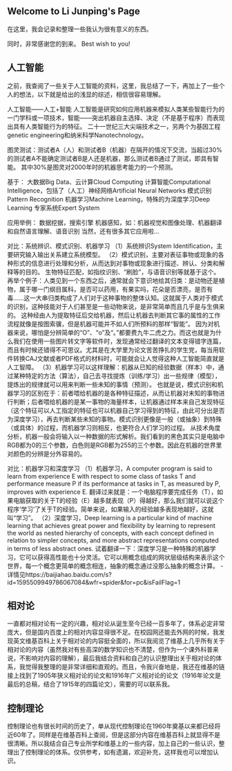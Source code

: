 ## Welcome to Li Junping's Page

在这里，我会记录和整理一些我认为很有意义的东西。

同时，非常感谢您的到来。 Best wish to you!

## 人工智能

之前，我查阅了一些关于人工智能的资料，这里，我总结了一下，再加上了一些个人的想法，以下就是给出的浅显的综述，相信很容易理解。

人工智能——人工+智能
人工智能是研究如何应用机器来模拟人类某些智能行为的一门学科或一项技术，智能——突出机器自主选择、决定（不是基于程序）而表现出具有人类智能行为的特征。
二十一世纪三大尖端技术之一，另两个为基因工程genetic engineering和纳米科学Nanotechnology。

图灵测试：测试者A（人）和测试者B（机器）在隔开的情况下交流，当超过30%的测试者A不能确定测试者B是人还是机器，那么测试者B通过了测试，即具有智能。
其中30%是图灵对2000年时的机器思考能力的一个预测。

基于：
大数据Big Data、云计算Cloud Computing
计算智能Computational Intelligence，包括了（人工）神经网络Artificial Neural Networks
模式识别Pattern Recognition
机器学习Machine Learning，特殊的为深度学习Deep Learning
专家系统Expert System

应用举例：
数据挖据，搜索引擎
机器感知，如：机器视觉和图像处理、机器翻译和自然语言理解、语音识别
当然，还有很多其它应用啦...

对比：系统辨识、模式识别、机器学习
（1）系统辨识System Identification，主要研究输入输出关系建立系统模型。
（2）模式识别，主要对表征事物或现象的各种形式的信息进行处理和分析，从而达到对事物或现象进行描述、辨认、分类和解释等的目的。
生物特征匹配，如指纹识别、“刷脸”，与语音识别等就基于这个。
再举个例子：人类见到一个东西之后，通常就会下意识地给其归类：是动物还是植物，属于哪一门纲目属科，是否可以药用，有果实吗，花朵是否漂亮，是否有毒……这一大串归类构成了人们对于这种事物的整体认知。这就属于人类对于模式的识别，这种技能对于人们甚至是一些动物来说，是非常简单而且几乎是与生俱来的。
这种经由人为提取特征后交给机器，然后让机器去判断其它事的属性的工作流程就像是按图索骥，但是机器可能并不如人们所预料的那样“智能”。
因为对机器来说，哪怕是分辨简单的“O”、“o”及“。”都要费九牛二虎之力。而这也就是为什么我们在使用一些图片转文字等软件时，发现通常经过翻译的文本变得错字连篇，而且有时候还错得不可思议。尤其是在大学里为论文苦苦挣扎的学生党，每当用软件转换CAJ文献或者PDF格式的材料时，可能就会让人觉得这种人工智能简直就是人工智障。
（3）机器学习可以这样理解：机器从已知的经验数据（样本）中，通过某种特定的方法（算法），自己去寻找提炼（训练/学习）出一些规律（模型），提炼出的规律就可以用来判断一些未知的事情（预测）。
也就是说，模式识别和机器学习的区别在于：前者喂给机器的是各种特征描述，从而让机器对未知的事物进行判断；后者喂给机器的是某一事物的海量样本，让机器通过样本来自己发现特征（这个特征可以人工指定的特征也可以机器自己学习得到的特征，由此可分出是否为深度学习），再去判断某些未知的事物。模式识别更像是一般（或抽象）到特殊（或具体）的过程，而机器学习则相反，也更符合人们学习的过程。
从技术角度分析，机器一般会将输入以一种数据的形式解析。我们看到的黑色其实只是电脑中RGB都为0的三个参数，白色则是RGB都为255的三个参数。因此在机器的世界里对颜色的分辨是分外容易的。

对比：机器学习和深度学习
（1）机器学习，A computer program is said to learn from experience E with respect to some class of tasks T and performance measure P if its performance at tasks in T, as measured by P, improves with experience E.
翻译过来就是：一个电脑程序要完成任务（T），如果电脑获取的关于T的经验（E）越多就表现（P）得越好，那么我们就可以说这个程序‘学习’了关于T的经验。简单来说，如果输入的经验越多表现地越好，这就叫“学习”。
（2）深度学习，Deep learning is a particular kind of machine learning that achieves great power and flexibility by learning to represent the world as nested hierarchy of concepts, with each concept defined in relation to simpler concepts, and more abstract representations computed in terms of less abstract ones.
试着翻译一下：深度学习是一种特殊的机器学习，它可以获得高性能也十分灵活。它可以用概念组成的网状层级结构来表示这个世界，每一个概念更简单的概念相连，抽象的概念通过没那么抽象的概念计算。
-详情见https://baijiahao.baidu.com/s?id=1595509949786067084&wfr=spider&for=pc&isFailFlag=1

## 相对论

一直都对相对论有一定的兴趣，相对论从诞生至今已经一百多年了，体系必定非常庞大，但是国内百度上的相对内容显得很不足。在校园网还能去外网的时候，我发现英文维基百科上关于相对论的内容挺全面的，所以我阅览了维基上几乎所有关于相对论的内容（虽然我对有些高深的数学知识也不清楚，但作为一个课外科普来说，不影响对内容的理解），最后我结合资料和自己的认识整理出关于相对论的体系，我觉得我整理的是非常详细和直观的。而且，令我兴奋地是，我还在维基的链接上找到了1905年狭义相对论的论文和1916年广义相对论的论文（1916年论文是最后的总稿，结合了1915年的四篇论文），需要的可以联系我。

## 控制理论

控制理论也有很长时间的历史了，单从现代控制理论在1960年奠基以来都已经将近60年了。同样是在维基百科上查阅，但是这部分内容在维基百科上就显得不是很清晰。所以我结合自己专业所学和维基上的一些内容，加上自己的一些认识，整理出了控制理论的体系。仅供参考，如有遗漏，欢迎补充，这样我也可以增加认识。
